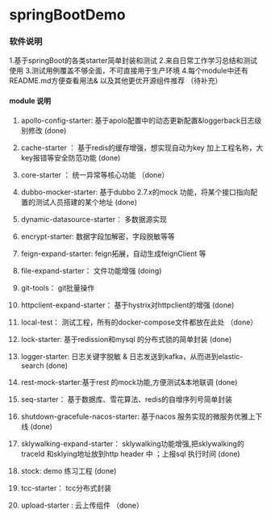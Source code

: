 # springBootDemo

### 软件说明

1.基于springBoot的各类starter简单封装和测试
2.来自日常工作学习总结和测试使用
3.测试用例覆盖不够全面，不可直接用于生产环境
4.每个module中还有README.md方便查看用法& 以及其他更优开源组件推荐 （待补充）

#### module 说明
1. apollo-config-starter: 基于apolo配置中的动态更新配置&loggerback日志级别修改  (done)
2. cache-starter ： 基于redis的缓存增强，想实现自动为key 加上工程名称，大key报错等安全防范功能 (done)
3. core-starter ： 统一异常等核心功能 （done）
4. dubbo-mocker-starter:  基于dubbo 2.7.x的mock 功能，将某个接口指向配置的测试人员搭建的某个地址 (done)
5. dynamic-datasource-starter： 多数据源实现
6. encrypt-starter: 数据字段加解密，字段脱敏等等
 
7. feign-expand-starter:  feign拓展，自动生成feignClient 等
8. file-expand-starter： 文件功能增强 (doing)
9. git-tools： git批量操作
10. httpclient-expand-starter： 基于hystrix对httpclient的增强  (done)
11. local-test： 测试工程，所有的docker-compose文件都放在此处 （done）
12. lock-starter: 基于redission和mysql 的分布式锁的简单封装  (done)
13. logger-starter: 日志关键字脱敏 &  日志发送到kafka，从而进到elastic-search  (done)
14. rest-mock-starter:基于rest 的mock功能,方便测试&本地联调   (done)
15. seq-starter： 基于数据库、雪花算法、redis的自增序列号简单封装
16. shutdown-gracefule-nacos-starter: 基于nacos 服务实现的微服务优雅上下线 (done)
17. sklywalking-expand-starter： sklywalking功能增强,把sklywalking的traceId 和sklying地址放到http header 中 ；上报sql 执行时间  (done)
18. stock: demo 练习工程  (done)
19. tcc-starter： tcc分布式封装
20. upload-starter : 云上传组件 （done）



